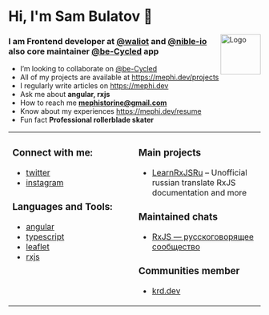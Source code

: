 # Hi, I'm Sam Bulatov 👋

<img align="right" src="http://mephi.dev/static/pictures/mephistorine.svg" alt="Logo" width="80" height="80">

### I am Frontend developer at [@waliot](https://github.com/waliot) and [@nible-io](https://github.com/nible-io) also core maintainer [@be-Cycled](https://github.com/be-Cycled) app

- I’m looking to collaborate on [@be-Cycled](https://github.com/be-Cycled)
- All of my projects are available at https://mephi.dev/projects
- I regularly write articles on https://mephi.dev
- Ask me about **angular, rxjs**
- How to reach me **mephistorine@gmail.com**
- Know about my experiences https://mephi.dev/resume
- Fun fact **Professional rollerblade skater**

<table><tr><td valign="top" width="50%">

### Connect with me:

- [twitter](https://twitter.com/mephistorine)
- [instagram](https://instagram.com/mephistorine)

### Languages and Tools:

- [angular](https://angular.io)
- [typescript](https://www.typescriptlang.org)
- [leaflet](https://leafletjs.com/)
- [rxjs](https://rxjs.dev/)

</td><td>
  
### Main projects

- [LearnRxJSRu](https://learnrxjs.ru) – Unofficial russian translate RxJS documentation and more

### Maintained chats

- [RxJS — русскоговорящее сообщество](https://t.me/rxjs_ru)

### Communities member

- [krd.dev](https://krd.dev)

</td></tr></table>
